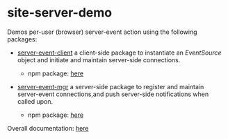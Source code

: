 # site-server-demo 

Demos per-user (browser) server-event action using the following
packages:

- [server-event-client](https://github.com/Aphorica/server-event-client)
  a client-side package to instantiate an _EventSource_ object and initiate and maintain server-side connections.

  - npm package: [here](https://www.npmjs.com/package/@aphorica/server-event-client)

- [server-event-mgr](https://github.com/Aphorica/server-event-mgr)
  a server-side package to register and maintain server-event connections,and push server-side notifications when called upon.

  - npm package: [here](https://www.npmjs.com/package/@aphorica/server-event-mgr)

Overall documentation: [here](https://aphorica.github.io/server-event-docs)
